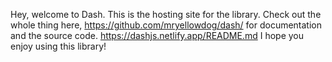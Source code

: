 Hey, welcome to Dash. This is the hosting site for the library. Check out the whole thing here, https://github.com/mryellowdog/dash/ for documentation and the source code.
https://dashjs.netlify.app/README.md
I hope you enjoy using this library!
